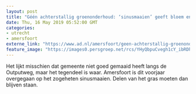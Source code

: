 ```yaml
---
layout: post
title: "Géén achterstallig groenonderhoud: ‘sinusmaaien’ geeft bloem en bij meer ruimte"
date: Thu, 16 May 2019 05:52:00 GMT
categories: 
- utrecht 
- amersfoort 
externe_link: "https://www.ad.nl/amersfoort/geen-achterstallig-groenonderhoud-sinusmaaien-geeft-bloem-en-bij-meer-ruimte~a9923b28/"
feature_image: "https://images0.persgroep.net/rcs/YHyQbpuCvegh1cY_ibRDhh1aEUY/diocontent/148448331/_fitwidth/400/?appId=21791a8992982cd8da851550a453bd7f&quality=0.7"
---
```


Het lijkt misschien dat gemeente niet goed gemaaid heeft langs de Outputweg, maar het tegendeel is waar. Amersfoort is dit voorjaar overgegaan op het zogeheten sinusmaaien. Delen van het gras moeten dan blijven staan.
